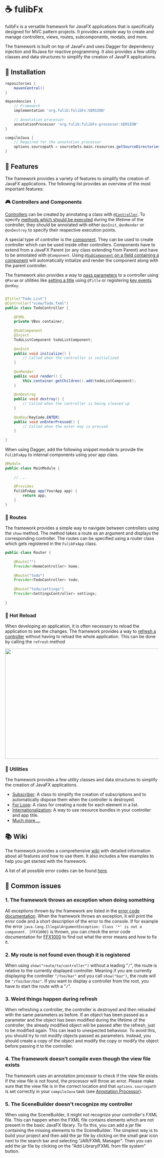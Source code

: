 # ☕ fulibFx

fulibFx is a versatile framework for JavaFX applications that is specifically designed for MVC pattern projects.
It provides a simple way to create and manage controllers, views, routes, subcomponents, modals, and more.

The framework is built on top of JavaFx and uses Dagger for dependency injection and RxJava for reactive programming.
It also provides a few utility classes and data structures to simplify the creation of JavaFX applications.

## 🔗 Installation

```groovy
repositories {
    mavenCentral()
}

dependencies {
    // Framework
    implementation 'org.fulib:fulibFx:VERSION'
    
    // Annotation processor
    annotationProcessor 'org.fulib:fulibFx-processor:VERSION'
}

compileJava {
    // Required for the annotation processor
    options.sourcepath = sourceSets.main.resources.getSourceDirectories()
}
```

## 📑 Features

The framework provides a variety of features to simplify the creation of JavaFX applications. The following list
provides an overview of the most important features:

### 🎮 Controllers and Components

[Controllers](docs/controller/README.md) can be created by annotating a class with [`@Controller`](docs/controller/1-controllers.md).
To specify [methods which should be executed](docs/controller/1-controllers.md) during the lifetime of the controller, they should be annotated with either 
`@onInit`, `@onRender` or `@onDestroy` to specify their respective execution points.

A special type of controller is the [component](docs/controller/2-components.md). They can be used to create controller which can be used inside other
controllers. Components have to extend from a JavaFX Parent (or any class extending from Parent) and have to be annotated
with `@Component`. Using [`@SubComponent` on a field containing a component](docs/controller/8-subcomponents.md) will automatically initialize and render the
component along with the parent controller.

The framework also provides a way to [pass parameters](docs/controller/4-parameters.md) to a controller using `@Param` 
or utilities like [setting a title](docs/controller/6-titles.md) using `@Title` or registering 
[key events](docs/controller/10-key-events.md) `@onKey`.

```java

@Title("Todo List")
@Controller("view/Todo.fxml")
public class TodoController {
    
    @FXML
    private VBox container;
    
    @SubComponent
    @Inject
    TodoListComponent todoListComponent;
    
    @onInit
    public void initialize() {
        // Called when the controller is initialized
    }
    
    @onRender
    public void render() {
        this.container.getChildren().add(todoListComponent);
    }
    
    @onDestroy
    public void destroy() {
        // Called when the controller is being cleaned up
    }
    
    @onKey(KeyCode.ENTER)
    public void onEnterPressed() {
        // Called when the enter key is pressed
    }
    
}
```

When using Dagger, add the following snippet module to provide the `FulibFxApp` to internal components using your app class.

```java
@Module
public class MainModule {
    
    // ...
    
    @Provides
    FulibFxApp app(YourApp app) {
        return app;
    }
}
```

### 📜 Routes

The framework provides a simple way to navigate between controllers using the `show` method. The method takes a route
as an argument and displays the corresponding controller. The routes can be specified using a router class which gets 
registered in the `FulibFxApp` class.

```java
public class Router {
    
    @Route("")
    Provider<HomeController> home;
    
    @Route("todo")
    Provider<TodoController> todo;
    
    @Route("todo/settings")
    Provider<SettingsController> settings;
    
}
```

### 🔄 Hot Reload

When developing an application, it is often necessary to reload the application to see the changes. The framework provides
a way to [refresh a controller](docs/features/3-history.md) without having to reload the whole application. 
This can be done by calling the `refresh` method

<img width="640" height="360" src=".github/assets/hot-reload.gif">

### 🧷 Utilities

The framework provides a few utility classes and data structures to simplify the creation of JavaFX applications.

- [Subscriber](docs/features/1-subscriber.md): A class to simplify the creation of subscriptions and to automatically dispose them when the controller is destroyed.
- [For Loop](docs/features/2-for.md): A class for creating a node for each element in a list.
- [Internationalization](docs/controller/5-internationalization.md): A way to use resource bundles in your controller and app title.
- [Much more ...](docs/features/README.md)

## 📚 Wiki

The framework provides a comprehensive [wiki](docs/README.md) with detailed information about all features and how to use them.
It also includes a few examples to help you get started with the framework.

A list of all possible error codes can be found [here](ERROR_CODES.md).

## 🛑 Common issues

### 1. The framework throws an exception when doing something
All exceptions thrown by the framework are listed in the [error code documentation](ERROR_CODES.md). 
When the framework throws an exception, it will print the error code and a short description of the error to the console.
If for example the error `java.lang.IllegalArgumentException: Class '*' is not a component. [FFX1000]` is thrown, you can 
check the error code documentation for [FFX1000](ERROR_CODES.md#1000-class--is-not-a-component) to find out what the error 
means and how to fix it.

### 2. My route is not found even though it is registered
When using `show("route/to/controller")` without a leading "`/`", the route is relative to the currently displayed controller. 
Meaning if you are currently displaying the controller `"/foo/bar"` and you call `show("baz")`, the route will be `"/foo/bar/baz"`.
If you want to display a controller from the root, you have to start the route with a "`/`".

### 3. Weird things happen during refresh
When refreshing a controller, the controller is destroyed and then reloaded with the same parameters as before. 
If an object has been passed as a parameter and the object has been modified during the lifetime of the controller,
the already modified object will be passed after the refresh, just to be modified again. This can lead to unexpected 
behaviour. To avoid this, you should try to not modify objects passed as parameters. Instead, you should create a copy 
of the object and modify the copy or modify the object before passing it to the controller.

### 4. The framework doesn't compile even though the view file exists
The framework uses an annotation processor to check if the view file exists. If the view file is not found, the processor
will throw an error. Please make sure that the view file is in the correct location and that `options.sourcepath` is set
correctly in your `compileJava` task (see [Annotation Processor](#-annotation-processor)).

### 5. The SceneBuilder doesn't recognize my controller
When using the SceneBuilder, it might not recognize your controller's FXML file. This can happen when the FXML file contains
elements which are not present in the basic JavaFX library. To fix this, you can add a jar file containing the missing
elements to the SceneBuilder. The simplest way is to build your project and then add the jar file by clicking on the small
gear icon next to the search bar and selecting "JAR/FXML Manager". Then you can add the jar file by clicking on the "Add
Library/FXML from file system" button.
